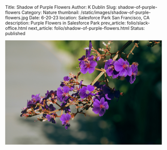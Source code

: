 Title: Shadow of Purple Flowers
Author: K Dublin
Slug: shadow-of-purple-flowers
Category: Nature
thumbnail: /static/images/shadow-of-purple-flowers.jpg
Date: 6-20-23
location: Salesforce Park San Francisco, CA
description: Purple Flowers in Salesforce Park
prev_article: folio/slack-office.html
next_article: folio/shadow-of-purple-flowers.html
Status: published

<img src="../static/images/shadow-of-purple-flowers.jpg" alt="Shadows on Purple Flowers in Salesforce Park" width=1000px />
